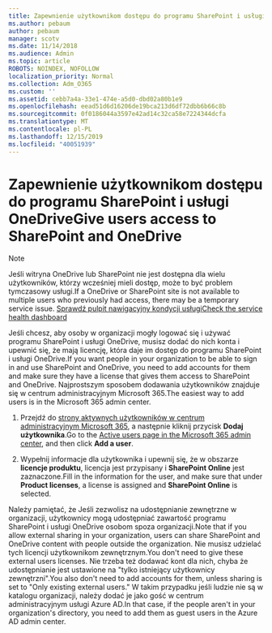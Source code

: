 ```yaml
---
title: Zapewnienie użytkownikom dostępu do programu SharePoint i usługi OneDrive
ms.author: pebaum
author: pebaum
manager: scotv
ms.date: 11/14/2018
ms.audience: Admin
ms.topic: article
ROBOTS: NOINDEX, NOFOLLOW
localization_priority: Normal
ms.collection: Adm_O365
ms.custom: ''
ms.assetid: cebb7a4a-33e1-474e-a5d0-dbd02a80b1e9
ms.openlocfilehash: eead51d6d16206de19bca213d6df72dbb6b66c8b
ms.sourcegitcommit: 0f0186044a3597e42ad14c32ca58e7224344dcfa
ms.translationtype: MT
ms.contentlocale: pl-PL
ms.lasthandoff: 12/15/2019
ms.locfileid: "40051939"
---
```

# <a name="give-users-access-to-sharepoint-and-onedrive"></a><span data-ttu-id="482d7-102">Zapewnienie użytkownikom dostępu do programu SharePoint i usługi OneDrive</span><span class="sxs-lookup"><span data-stu-id="482d7-102">Give users access to SharePoint and OneDrive</span></span>

> [!NOTE]
> <span data-ttu-id="482d7-103">Jeśli witryna OneDrive lub SharePoint nie jest dostępna dla wielu użytkowników, którzy wcześniej mieli dostęp, może to być problem tymczasowy usługi.</span><span class="sxs-lookup"><span data-stu-id="482d7-103">If a OneDrive or SharePoint site is not available to multiple users who previously had access, there may be a temporary service issue.</span></span> [<span data-ttu-id="482d7-104">Sprawdź pulpit nawigacyjny kondycji usługi</span><span class="sxs-lookup"><span data-stu-id="482d7-104">Check the service health dashboard</span></span>](https://portal.office.com/adminportal/home#/servicehealth)
  
<span data-ttu-id="482d7-105">Jeśli chcesz, aby osoby w organizacji mogły logować się i używać programu SharePoint i usługi OneDrive, musisz dodać do nich konta i upewnić się, że mają licencję, która daje im dostęp do programu SharePoint i usługi OneDrive.</span><span class="sxs-lookup"><span data-stu-id="482d7-105">If you want people in your organization to be able to sign in and use SharePoint and OneDrive, you need to add accounts for them and make sure they have a license that gives them access to SharePoint and OneDrive.</span></span> <span data-ttu-id="482d7-106">Najprostszym sposobem dodawania użytkowników znajduje się w centrum administracyjnym Microsoft 365.</span><span class="sxs-lookup"><span data-stu-id="482d7-106">The easiest way to add users is in the Microsoft 365 admin center.</span></span>
  
1. <span data-ttu-id="482d7-107">Przejdź do [strony aktywnych użytkowników w centrum administracyjnym Microsoft 365](https://portal.office.com/adminportal/home#/users), a następnie kliknij przycisk **Dodaj użytkownika**.</span><span class="sxs-lookup"><span data-stu-id="482d7-107">Go to the [Active users page in the Microsoft 365 admin center](https://portal.office.com/adminportal/home#/users), and then click **Add a user**.</span></span>
    
2. <span data-ttu-id="482d7-108">Wypełnij informacje dla użytkownika i upewnij się, że w obszarze **licencje produktu**, licencja jest przypisany i **SharePoint Online** jest zaznaczone.</span><span class="sxs-lookup"><span data-stu-id="482d7-108">Fill in the information for the user, and make sure that under **Product licenses**, a license is assigned and **SharePoint Online** is selected.</span></span> 
    
<span data-ttu-id="482d7-109">Należy pamiętać, że Jeśli zezwolisz na udostępnianie zewnętrzne w organizacji, użytkownicy mogą udostępniać zawartość programu SharePoint i usługi OneDrive osobom spoza organizacji.</span><span class="sxs-lookup"><span data-stu-id="482d7-109">Note that if you allow external sharing in your organization, users can share SharePoint and OneDrive content with people outside the organization.</span></span> <span data-ttu-id="482d7-110">Nie musisz udzielać tych licencji użytkownikom zewnętrznym.</span><span class="sxs-lookup"><span data-stu-id="482d7-110">You don't need to give these external users licenses.</span></span> <span data-ttu-id="482d7-111">Nie trzeba też dodawać kont dla nich, chyba że udostępnianie jest ustawione na "tylko istniejący użytkownicy zewnętrzni".</span><span class="sxs-lookup"><span data-stu-id="482d7-111">You also don't need to add accounts for them, unless sharing is set to "Only existing external users."</span></span> <span data-ttu-id="482d7-112">W takim przypadku jeśli ludzie nie są w katalogu organizacji, należy dodać je jako gość w centrum administracyjnym usługi Azure AD.</span><span class="sxs-lookup"><span data-stu-id="482d7-112">In that case, if the people aren't in your organization's directory, you need to add them as guest users in the Azure AD admin center.</span></span>
  

